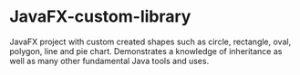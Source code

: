 # JavaFX-custom-library
JavaFX project with custom created shapes such as circle, rectangle, oval, polygon, line and pie chart. Demonstrates a knowledge of inheritance as well as many other fundamental Java tools and uses. 
